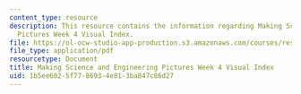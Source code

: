 ```yaml
---
content_type: resource
description: This resource contains the information regarding Making Science and Engineering
  Pictures Week 4 Visual Index.
file: https://ol-ocw-studio-app-production.s3.amazonaws.com/courses/res-10-001-making-science-and-engineering-pictures-a-practical-guide-to-presenting-your-work-spring-2016/1b5ee6025f7786934e813ba847c86d27_MITRES_10_001S16_VI_Wk4.pdf
file_type: application/pdf
resourcetype: Document
title: Making Science and Engineering Pictures Week 4 Visual Index
uid: 1b5ee602-5f77-8693-4e81-3ba847c86d27
---
```

